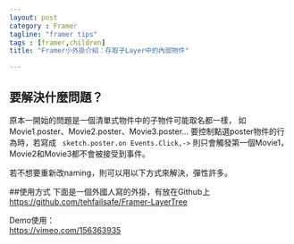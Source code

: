```yaml
---
layout: post
category : Framer 
tagline: "framer tips"
tags : [framer,children]
title: "Framer小外掛介紹：存取子Layer中的內部物件"

---
```


## 要解決什麼問題？

原本一開始的問題是一個清單式物件中的子物件可能取名都一樣，
如Movie1.poster、Movie2.poster、Movie3.poster...
要控制點選poster物件的行為時，若寫成
`
sketch.poster.on Events.Click,->` 則只會觸發第一個Movie1，Movie2和Movie3都不會被接受到事件。

若不想要重新改naming，則可以用以下方式來解決，彈性許多。


##使用方式
下面是一個外國人寫的外掛，有放在Github上
https://github.com/tehfailsafe/Framer-LayerTree

Demo使用：  
https://vimeo.com/156363935
